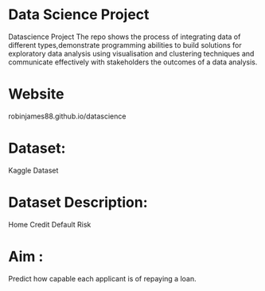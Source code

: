 # Data Science Project
  Datascience Project
  The repo shows the process of integrating data of different types,demonstrate programming abilities to build solutions for exploratory data analysis using visualisation and       clustering techniques and communicate effectively with stakeholders the outcomes of a data analysis.

# Website
  robinjames88.github.io/datascience

# Dataset: 
  Kaggle Dataset
  
# Dataset Description: 

  Home Credit Default Risk


# Aim : 

  Predict how capable each applicant is of repaying a loan.
